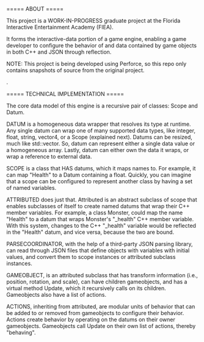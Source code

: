 ===== ABOUT =====

This project is a WORK-IN-PROGRESS graduate project at the Florida Interactive Entertainment Academy (FIEA). 

It forms the interactive-data portion of a game engine, enabling a game developer to configure the behavior of and data contained by game objects in both C++ and JSON through reflection. 

NOTE: This project is being developed using Perforce, so this repo only contains snapshots of source from the original project.

.

===== TECHNICAL IMPLEMENTATION =====

The core data model of this engine is a recursive pair of classes: Scope and Datum. 

DATUM is a homogeneous data wrapper that resolves its type at runtime. Any single datum can wrap one of many supported data types, like integer, float, string, vector4, or a Scope (explained next). Datums can be resized, much like std::vector. So, datum can represent either a single data value or a homogeneous array. Lastly, datum can either own the data it wraps, or wrap a reference to external data.

SCOPE is a class that HAS datums, which it maps names to. For example, it can map "Health" to a Datum containing a float. Quickly, you can imagine that a scope can be configured to represent another class by having a set of named variables. 

ATTRIBUTED does just that. Attributed is an abstract subclass of scope that enables subclasses of itself to create named datums that wrap their C++ member variables. For example, a class Monster, could map the name "Health" to a datum that wraps Monster's "_health" C++ member variable. With this system, changes to the C++ "_health" variable would be reflected in the "Health" datum, and vice versa, because the two are bound. 

PARSECOORDINATOR, with the help of a third-party JSON parsing library, can read through JSON files that define objects with variables with initial values, and convert them to scope instances or attributed subclass instances.

GAMEOBJECT, is an attributed subclass that has transform information (i.e., position, rotation, and scale), can have children gameobjects, and has a virtual method Update, which it recursively calls on its children. Gameobjects also have a list of actions.

ACTIONS, inheriting from attributed, are modular units of behavior that can be added to or removed from gameobjects to configure their behavior. Actions create behavior by operating on the datums on their owner gameobjects. Gameobjects call Update on their own list of actions, thereby "behaving". 
